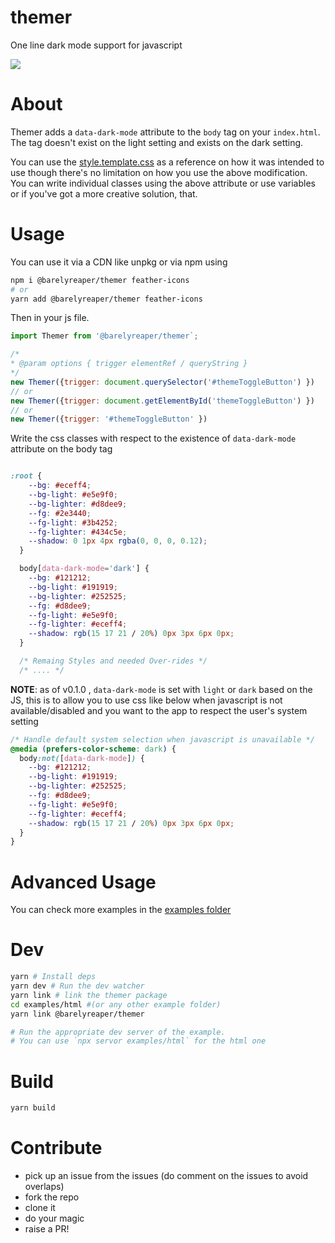 # themer
One line dark mode support for javascript

![](https://badgen.net/bundlephobia/min/)

# About
Themer adds a `data-dark-mode` attribute to the `body` tag on your `index.html`.
The tag doesn't exist on the light setting and exists on the dark setting.

You can use the [style.template.css](/style.template.css) as a reference on how it was intended to use though there's no limitation on how you use the above modification. You can write individual classes using the above attribute or use variables or if you've got a more creative solution, that.

# Usage
You can use it via a CDN like unpkg or via npm using

```sh
npm i @barelyreaper/themer feather-icons
# or
yarn add @barelyreaper/themer feather-icons
```

Then in your js file.

```js
import Themer from '@barelyreaper/themer`;

/*
* @param options { trigger elementRef / queryString }
*/
new Themer({trigger: document.querySelector('#themeToggleButton') })
// or
new Themer({trigger: document.getElementById('themeToggleButton') })
// or
new Themer({trigger: '#themeToggleButton' })
```

Write the css classes with respect to the existence of `data-dark-mode` attribute on the body tag

```css

:root {
    --bg: #eceff4;
    --bg-light: #e5e9f0;
    --bg-lighter: #d8dee9;
    --fg: #2e3440;
    --fg-light: #3b4252;
    --fg-lighter: #434c5e;
    --shadow: 0 1px 4px rgba(0, 0, 0, 0.12);
  }

  body[data-dark-mode='dark'] {
    --bg: #121212;
    --bg-light: #191919;
    --bg-lighter: #252525;
    --fg: #d8dee9;
    --fg-light: #e5e9f0;
    --fg-lighter: #eceff4;
    --shadow: rgb(15 17 21 / 20%) 0px 3px 6px 0px;
  }

  /* Remaing Styles and needed Over-rides */
  /* .... */

```

**NOTE**: as of v0.1.0 , `data-dark-mode` is set with `light` or `dark` based on the JS, this is to allow you to use css like below when javascript is not available/disabled and you want to the app to respect the user's system setting

```css
/* Handle default system selection when javascript is unavailable */
@media (prefers-color-scheme: dark) {
  body:not([data-dark-mode]) {
    --bg: #121212;
    --bg-light: #191919;
    --bg-lighter: #252525;
    --fg: #d8dee9;
    --fg-light: #e5e9f0;
    --fg-lighter: #eceff4;
    --shadow: rgb(15 17 21 / 20%) 0px 3px 6px 0px;
  }
}
```

# Advanced Usage

You can check more examples in the [examples folder](/examples)

# Dev 
```sh
yarn # Install deps
yarn dev # Run the dev watcher
yarn link # link the themer package
cd examples/html #(or any other example folder)
yarn link @barelyreaper/themer

# Run the appropriate dev server of the example. 
# You can use `npx servor examples/html` for the html one

```

# Build 
```sh
yarn build
```

# Contribute 
- pick up an issue from the issues (do comment on the issues to avoid overlaps)
- fork the repo
- clone it
- do your magic 
- raise a PR!




